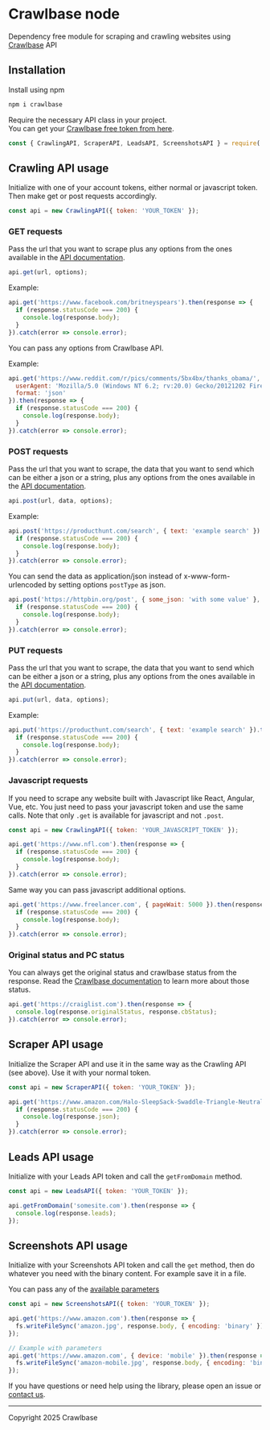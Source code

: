 # Crawlbase node

Dependency free module for scraping and crawling websites using [Crawlbase](https://crawlbase.com) API

## Installation

Install using npm

```javascript
npm i crawlbase
```

Require the necessary API class in your project.  
You can get your [Crawlbase free token from here](https://crawlbase.com/signup).

```javascript
const { CrawlingAPI, ScraperAPI, LeadsAPI, ScreenshotsAPI } = require('crawlbase');
```

## Crawling API usage

Initialize with one of your account tokens, either normal or javascript token. Then make get or post requests accordingly.

```javascript
const api = new CrawlingAPI({ token: 'YOUR_TOKEN' });
```

### GET requests

Pass the url that you want to scrape plus any options from the ones available in the [API documentation](https://crawlbase.com/dashboard/docs).

```javascript
api.get(url, options);
```

Example:

```javascript
api.get('https://www.facebook.com/britneyspears').then(response => {
  if (response.statusCode === 200) {
    console.log(response.body);
  }
}).catch(error => console.error);
```

You can pass any options from Crawlbase API.

Example:

```javascript
api.get('https://www.reddit.com/r/pics/comments/5bx4bx/thanks_obama/', {
  userAgent: 'Mozilla/5.0 (Windows NT 6.2; rv:20.0) Gecko/20121202 Firefox/30.0',
  format: 'json'
}).then(response => {
  if (response.statusCode === 200) {
    console.log(response.body);
  }
}).catch(error => console.error);
```

### POST requests

Pass the url that you want to scrape, the data that you want to send which can be either a json or a string, plus any options from the ones available in the [API documentation](https://crawlbase.com/dashboard/docs).

```javascript
api.post(url, data, options);
```

Example:

```javascript
api.post('https://producthunt.com/search', { text: 'example search' }).then(response => {
  if (response.statusCode === 200) {
    console.log(response.body);
  }
}).catch(error => console.error);
```

You can send the data as application/json instead of x-www-form-urlencoded by setting options `postType` as json.

```javascript
api.post('https://httpbin.org/post', { some_json: 'with some value' }, { postType: 'json' }).then(response => {
  if (response.statusCode === 200) {
    console.log(response.body);
  }
}).catch(error => console.error);
```

### PUT requests

Pass the url that you want to scrape, the data that you want to send which can be either a json or a string, plus any options from the ones available in the [API documentation](https://crawlbase.com/dashboard/docs).

```javascript
api.put(url, data, options);
```

Example:

```javascript
api.put('https://producthunt.com/search', { text: 'example search' }).then(response => {
  if (response.statusCode === 200) {
    console.log(response.body);
  }
}).catch(error => console.error);
```

### Javascript requests

If you need to scrape any website built with Javascript like React, Angular, Vue, etc. You just need to pass your javascript token and use the same calls. Note that only `.get` is available for javascript and not `.post`.

```javascript
const api = new CrawlingAPI({ token: 'YOUR_JAVASCRIPT_TOKEN' });
```

```javascript
api.get('https://www.nfl.com').then(response => {
  if (response.statusCode === 200) {
    console.log(response.body);
  }
}).catch(error => console.error);
```

Same way you can pass javascript additional options.

```javascript
api.get('https://www.freelancer.com', { pageWait: 5000 }).then(response => {
  if (response.statusCode === 200) {
    console.log(response.body);
  }
}).catch(error => console.error);
```

### Original status and PC status

You can always get the original status and crawlbase status from the response. Read the [Crawlbase documentation](https://crawlbase.com/dashboard/docs) to learn more about those status.

```javascript
api.get('https://craiglist.com').then(response => {
  console.log(response.originalStatus, response.cbStatus);
}).catch(error => console.error);
```

## Scraper API usage

Initialize the Scraper API and use it in the same way as the Crawling API (see above). Use it with your normal token.

```javascript
const api = new ScraperAPI({ token: 'YOUR_TOKEN' });

api.get('https://www.amazon.com/Halo-SleepSack-Swaddle-Triangle-Neutral/dp/B01LAG1TOS').then(response => {
  if (response.statusCode === 200) {
    console.log(response.json);
  }
}).catch(error => console.error);
```

## Leads API usage

Initialize with your Leads API token and call the `getFromDomain` method.

```javascript
const api = new LeadsAPI({ token: 'YOUR_TOKEN' });

api.getFromDomain('somesite.com').then(response => {
  console.log(response.leads);
});
```

## Screenshots API usage

Initialize with your Screenshots API token and call the `get` method, then do whatever you need with the binary content. For example save it in a file.

You can pass any of the [available parameters](https://crawlbase.com/docs/screenshots-api/parameters/)

```javascript
const api = new ScreenshotsAPI({ token: 'YOUR_TOKEN' });

api.get('https://www.amazon.com').then(response => {
  fs.writeFileSync('amazon.jpg', response.body, { encoding: 'binary' });
});

// Example with parameters
api.get('https://www.amazon.com', { device: 'mobile' }).then(response => {
  fs.writeFileSync('amazon-mobile.jpg', response.body, { encoding: 'binary' });
});
```

If you have questions or need help using the library, please open an issue or [contact us](https://crawlbase.com/contact).

---

Copyright 2025 Crawlbase
